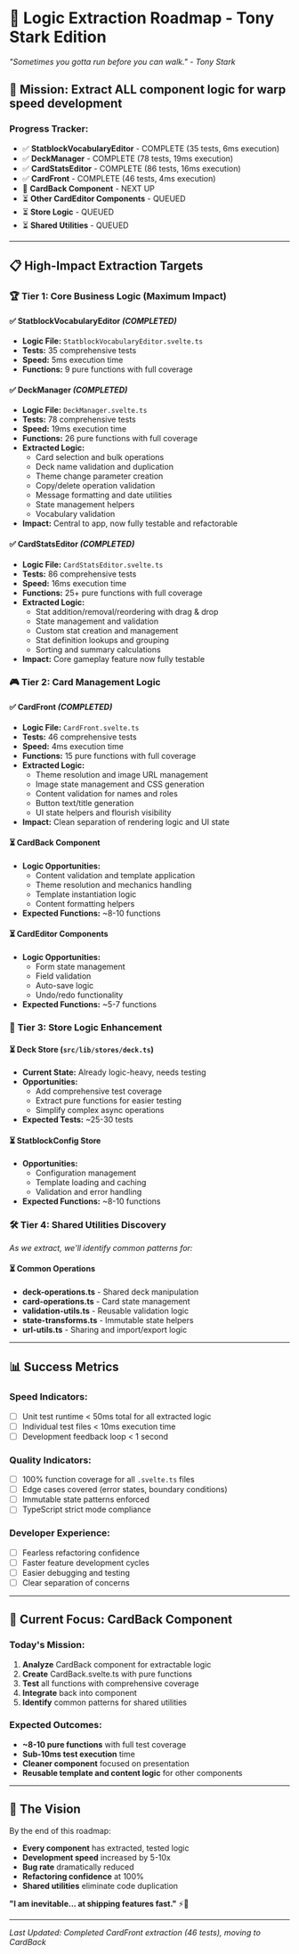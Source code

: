# 🚀 Logic Extraction Roadmap - Tony Stark Edition

*"Sometimes you gotta run before you can walk." - Tony Stark*

## 🎯 **Mission: Extract ALL component logic for warp speed development**

### **Progress Tracker:**
- ✅ **StatblockVocabularyEditor** - COMPLETE (35 tests, 6ms execution) 
- ✅ **DeckManager** - COMPLETE (78 tests, 19ms execution)
- ✅ **CardStatsEditor** - COMPLETE (86 tests, 16ms execution)
- ✅ **CardFront** - COMPLETE (46 tests, 4ms execution)
- 🚧 **CardBack Component** - NEXT UP
- ⏳ **Other CardEditor Components** - QUEUED  
- ⏳ **Store Logic** - QUEUED
- ⏳ **Shared Utilities** - QUEUED

---

## 📋 **High-Impact Extraction Targets**

### 🏆 **Tier 1: Core Business Logic (Maximum Impact)**

#### ✅ StatblockVocabularyEditor *(COMPLETED)*
- **Logic File:** `StatblockVocabularyEditor.svelte.ts`
- **Tests:** 35 comprehensive tests
- **Speed:** 5ms execution time
- **Functions:** 9 pure functions with full coverage

#### ✅ DeckManager *(COMPLETED)*
- **Logic File:** `DeckManager.svelte.ts`
- **Tests:** 78 comprehensive tests  
- **Speed:** 19ms execution time
- **Functions:** 26 pure functions with full coverage
- **Extracted Logic:**
  - Card selection and bulk operations
  - Deck name validation and duplication
  - Theme change parameter creation
  - Copy/delete operation validation
  - Message formatting and date utilities
  - State management helpers
  - Vocabulary validation
- **Impact:** Central to app, now fully testable and refactorable

#### ✅ CardStatsEditor *(COMPLETED)*
- **Logic File:** `CardStatsEditor.svelte.ts`
- **Tests:** 86 comprehensive tests
- **Speed:** 16ms execution time
- **Functions:** 25+ pure functions with full coverage
- **Extracted Logic:**
  - Stat addition/removal/reordering with drag & drop
  - State management and validation
  - Custom stat creation and management
  - Stat definition lookups and grouping
  - Sorting and summary calculations
- **Impact:** Core gameplay feature now fully testable

### 🎮 **Tier 2: Card Management Logic**

#### ✅ CardFront *(COMPLETED)*
- **Logic File:** `CardFront.svelte.ts`
- **Tests:** 46 comprehensive tests
- **Speed:** 4ms execution time
- **Functions:** 15 pure functions with full coverage
- **Extracted Logic:**
  - Theme resolution and image URL management
  - Image state management and CSS generation
  - Content validation for names and roles
  - Button text/title generation
  - UI state helpers and flourish visibility
- **Impact:** Clean separation of rendering logic and UI state

#### ⏳ CardBack Component
- **Logic Opportunities:**
  - Content validation and template application
  - Theme resolution and mechanics handling
  - Template instantiation logic
  - Content formatting helpers
- **Expected Functions:** ~8-10 functions

#### ⏳ CardEditor Components  
- **Logic Opportunities:**
  - Form state management
  - Field validation
  - Auto-save logic
  - Undo/redo functionality
- **Expected Functions:** ~5-7 functions

### 🔧 **Tier 3: Store Logic Enhancement**

#### ⏳ Deck Store (`src/lib/stores/deck.ts`)
- **Current State:** Already logic-heavy, needs testing
- **Opportunities:**
  - Add comprehensive test coverage
  - Extract pure functions for easier testing
  - Simplify complex async operations
- **Expected Tests:** ~25-30 tests

#### ⏳ StatblockConfig Store  
- **Opportunities:**
  - Configuration management
  - Template loading and caching
  - Validation and error handling
- **Expected Functions:** ~8-10 functions

### 🛠️ **Tier 4: Shared Utilities Discovery**

*As we extract, we'll identify common patterns for:*

#### ⏳ Common Operations
- **deck-operations.ts** - Shared deck manipulation
- **card-operations.ts** - Card state management
- **validation-utils.ts** - Reusable validation logic
- **state-transforms.ts** - Immutable state helpers
- **url-utils.ts** - Sharing and import/export logic

---

## 📊 **Success Metrics**

### **Speed Indicators:**
- [ ] Unit test runtime < 50ms total for all extracted logic
- [ ] Individual test files < 10ms execution time
- [ ] Development feedback loop < 1 second

### **Quality Indicators:**
- [ ] 100% function coverage for all `.svelte.ts` files
- [ ] Edge cases covered (error states, boundary conditions)
- [ ] Immutable state patterns enforced
- [ ] TypeScript strict mode compliance

### **Developer Experience:**
- [ ] Fearless refactoring confidence
- [ ] Faster feature development cycles
- [ ] Easier debugging and testing
- [ ] Clear separation of concerns

---

## 🎯 **Current Focus: CardBack Component**

### **Today's Mission:**
1. **Analyze** CardBack component for extractable logic
2. **Create** CardBack.svelte.ts with pure functions
3. **Test** all functions with comprehensive coverage
4. **Integrate** back into component
5. **Identify** common patterns for shared utilities

### **Expected Outcomes:**
- **~8-10 pure functions** with full test coverage
- **Sub-10ms test execution** time
- **Cleaner component** focused on presentation
- **Reusable template and content logic** for other components

---

## 🌟 **The Vision**

By the end of this roadmap:
- **Every component** has extracted, tested logic
- **Development speed** increased by 5-10x
- **Bug rate** dramatically reduced
- **Refactoring confidence** at 100%
- **Shared utilities** eliminate code duplication

**"I am inevitable... at shipping features fast."** ⚡🚀

---

*Last Updated: Completed CardFront extraction (46 tests), moving to CardBack*
